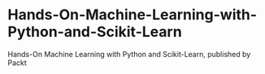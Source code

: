 # Hands-On-Machine-Learning-with-Python-and-Scikit-Learn
Hands-On Machine Learning with Python and Scikit-Learn, published by Packt
